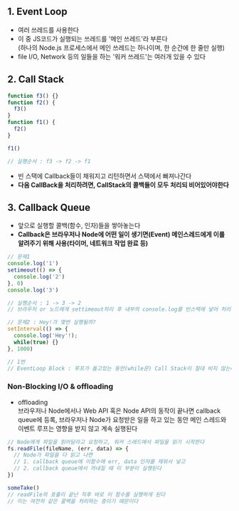 ## 1. Event Loop

- 여러 쓰레드를 사용한다
- 이 중 JS코드가 실행되는 쓰레드를 '메인 쓰레드'라 부른다  
  (하나의 Node.js 프로세스에서 메인 쓰레드는 하나이며, 한 순간에 한 줄만 실행)
- file I/O, Network 등의 일들을 하는 '워커 쓰레드'는 여러개 있을 수 있다

## 2. Call Stack

```js
function f3() {}
function f2() {
  f3()
}
function f1() {
  f2()
}

f1()

// 실행순서 : f3 -> f2 -> f1
```

- 빈 스택에 Callback들이 채워지고 리턴하면서 스택에서 빠져나간다
- **다음 CallBack을 처리하려면, CallStack의 콜백들이 모두 처리되 비어있어야한다**

## 3. Callback Queue

- 앞으로 실행할 콜백(함수, 인자)들을 쌓아놓는다
- **Callback은 브라우저나 Node에 어떤 일이 생기면(Event) 메인스레드에게 이를 알려주기 위해 사용(타이머, 네트워크 작업 완료 등)**

```js
// 문제1
console.log('1')
setimeout(() => {
  console.log('2')
}, 0)
console.log('3')

// 실행순서 : 1 -> 3 -> 2
// 브라우저 or 노드에게 settimeout처리 후 내부의 console.log를 빈스택에 넣어 처리
```

```js
// 문제2 : Hey!가 몇번 실행될까?
setInterval(() => {
  console.log('Hey'!);
  while(true) {}
}, 1000)

// 1번
// EventLoop Block : 루프가 돌고있는 동안(while문) Call Stack이 절대 비지 않는다. callbackQueue에서 콜백을 꺼낼 수 가 없기 때문에, setInterval이 아무리 콜백을 쌓아도 메인 스레드에서 실행될 수가 없다
```

### Non-Blocking I/O & offloading

- offloading  
  브라우저나 Node에서나 Web API 혹은 Node API의 동작이 끝나면 callback queue에 등록, 브라우저나 Node가 요청받은 일을 하고 있는 동안 메인 스레드와 이벤트 루프는 영향을 받지 않고 계속 실행된다

```js
// Node에게 파일을 읽어달라고 요청하고, 워커 스레드에서 파일을 읽기 시작한다
fs.readFile(fileName, (err, data) => {
  // Node가 파일을 다 읽고 나면
  // 1. callback queue에 이함수에 err, data 인자를 채워서 넣고
  // 2. callback queue에서 꺼내질 때 이 부분이 실행된다
})

someTake()
// readFile의 호출이 끝난 직후 바로 이 함수를 실행하게 된다
// 이는 여전히 같은 콜백을 처리하는 중이기 때문이다
```
